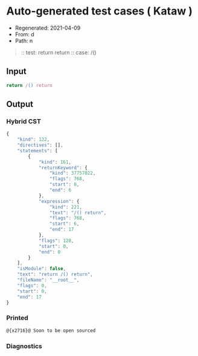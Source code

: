 # Auto-generated test cases ( Kataw )
- Regenerated: 2021-04-09
- From: d
- Path: n
> :: test: return return
> :: case: /()
## Input

`````js
return /() return
`````

## Output

### Hybrid CST

```javascript
{
    "kind": 122,
    "directives": [],
    "statements": [
        {
            "kind": 161,
            "returnKeyword": {
                "kind": 37757022,
                "flags": 768,
                "start": 0,
                "end": 6
            },
            "expression": {
                "kind": 221,
                "text": "/() return",
                "flags": 768,
                "start": 6,
                "end": 17
            },
            "flags": 128,
            "start": 0,
            "end": 0
        }
    ],
    "isModule": false,
    "text": "return /() return",
    "fileName": "__root__",
    "flags": 0,
    "start": 0,
    "end": 17
}
```

### Printed

```javascript
@{x2716}@ Soon to be open sourced
```

### Diagnostics

```javascript

```

